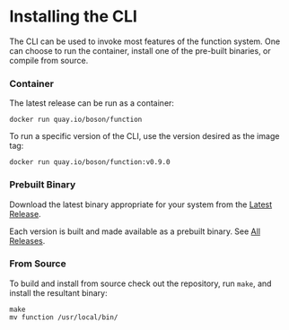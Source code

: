 # Installing the CLI

The CLI can be used to invoke most features of the function system.  One can choose to run the container, install one of the pre-built binaries, or compile from source.

### Container

The latest release can be run as a container:
```
docker run quay.io/boson/function
```
To run a specific version of the CLI, use the version desired as the image tag:
```
docker run quay.io/boson/function:v0.9.0
```

### Prebuilt Binary

Download the latest binary appropriate for your system from the [Latest Release](https://github.com/boson-project/faas/releases/latest/).

Each version is built and made available as a prebuilt binary.  See [All Releases](https://github.com/boson-project/faas/releases/).

### From Source


To build and install from source check out the repository, run `make`, and install the resultant binary:
```
make
mv function /usr/local/bin/
```

